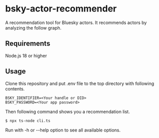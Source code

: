 # bsky-actor-recommender

A recommendation tool for Bluesky actors.
It recommends actors by analyzing the follow graph.

## Requirements

Node.js 18 or higher

## Usage

Clone this repository and put .env file to the top directory with following contents.

```.env
BSKY_IDENTIFIER=<Your handle or DID>
BSKY_PASSWORD=<Your app password>
```

Then following command shows you a recommendation list.

```
$ npx ts-node cli.ts
```

Run with -h or --help option to see all available options.
